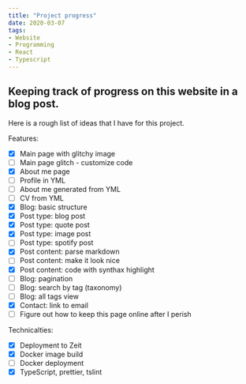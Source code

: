 ```yaml
---
title: "Project progress"
date: 2020-03-07
tags:
- Website
- Programming
- React
- Typescript
---
```

Keeping track of progress on this website in a blog post.
---
Here is a rough list of ideas that I have for this project.

Features:
* [x] Main page with glitchy image
* [ ] Main page glitch - customize code
* [x] About me page 
* [ ] Profile in YML
* [ ] About me generated from YML
* [ ] CV from YML
* [x] Blog: basic structure
* [x] Post type: blog post
* [x] Post type: quote post
* [x] Post type: image post
* [ ] Post type: spotify post
* [x] Post content: parse markdown
* [ ] Post content: make it look nice
* [x] Post content: code with synthax highlight
* [ ] Blog: pagination
* [ ] Blog: search by tag (taxonomy)
* [ ] Blog: all tags view
* [x] Contact: link to email
* [ ] Figure out how to keep this page online after I perish

Technicalties:
* [x] Deployment to Zeit
* [x] Docker image build
* [ ] Docker deployment
* [x] TypeScript, prettier, tslint
